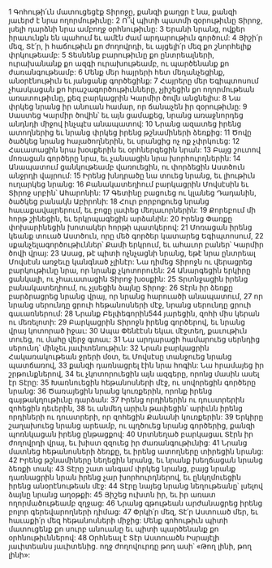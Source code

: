 1 Գոհութի՛ւն մատուցեցէք Տիրոջը,
քանզի քաղցր է նա,
քանզի յաւերժ է նրա ողորմութիւնը:
2 Ո՞վ պիտի պատմի զօրութիւնը Տիրոջ,
լսելի դարձնի նրա ամբողջ օրհնութիւնը:
3 Երանի նրանց, ովքեր իրաւունքն են պահում
եւ ամէն ժամ արդարութիւն գործում:
4 Յիշի՛ր մեզ, Տէ՛ր, ի հաճութիւն քո ժողովրդի,
եւ այցելի՛ր մեզ քո շնորհելիք փրկութեամբ:
5 Տեսնենք բարութիւնը քո ընտրեալների,
ուրախանանք քո ազգի ուրախութեամբ,
ու պարծենանք քո ժառանգութեամբ:
6 Մենք մեր հայրերի հետ մեղանչեցինք,
անօրէնութիւն եւ յանցանք գործեցինք:
7 Հայրերը մեր Եգիպտոսում չհասկացան քո հրաշագործութիւնները,
չյիշեցին քո ողորմութեան առատութիւնը,
քեզ բարկացրին Կարմիր ծովն անցնելիս:
8 Նա փրկեց նրանց իր անուան համար,
որ ճանաչեն իր զօրութիւնը:
9 Սաստեց Կարմիր ծովին՝ եւ այն ցամաքեց,
նրանց առաջնորդեց անդնդի միջով ինչպէս անապատով:
10 Նրանց ազատեց իրենց ատողներից եւ նրանց փրկեց իրենց թշնամիների ձեռքից:
11 Ծովը ծածկեց նրանց հալածողներին, եւ սրանցից ոչ ոք չփրկուեց:
12 Հաւատացին նրա խօսքերին եւ օրհներգեցին նրան:
13 Բայց շուտով մոռացան գործերը նրա,
եւ չանսացին նրա խորհուրդներին:
14 Անապատում ցանկութեամբ վառուեցին,
ու փորձեցին Աստծուն անջրդի վայրում:
15 Իրենց խնդրածը նա տուեց նրանց,
եւ լիութիւն ուղարկեց նրանց:
16 Բանակատեղիում բարկացրին Մովսէսին եւ Տիրոջ սրբին՝ Ահարոնին:
17 Գետինը բացուեց ու կլանեց Դադանին,
ծածկեց բանակն Աբիրոնի:
18 Հուր բորբոքուեց նրանց հաւաքավայրերում,
եւ բոցը լափեց մեղաւորներին:
19 Քորեբում մի հորթ շինեցին, եւ երկրպագեցին արձանին:
20 Իրենց Փառքը փոխարինեցին խոտակեր հորթի պատկերով:
21 Մոռացան իրենց կեանք տուած Աստծուն,
որը մեծ գործեր կատարեց Եգիպտոսում,
22 սքանչելագործութիւններ՝ Քամի երկրում, եւ ահաւոր բաներ՝ Կարմիր ծովի վրայ:
23 Ասաց, թէ պիտի ոչնչացնի նրանց,
եթէ նրա ընտրեալ Մովսէսն առջեւը կանգնած չլինէր:
Նա դիմեց Տիրոջն ու վերացրեց բարկութիւնը նրա,
որ նրանք չկոտորուեն:
24 Անարգեցին երկիրը ցանկալի,
ու չհաւատացին Տիրոջ խօսքին:
25 Տրտնջացին իրենց բանակատեղիում,
ու չլսեցին ձայնը Տիրոջ:
26 Տէրն իր ձեռքը բարձրացրեց նրանց վրայ,
որ նրանց հարուածի անապատում,
27 որ նրանց սերունդը ցրուի հեթանոսների մէջ,
նրանց սերունդը ցրուի գաւառներում:
28 Նրանք Բելփեգորին544 յարեցին,
զոհի միս կերան ու մեռելոտի:
29 Բարկացրին Տիրոջն իրենց գործերով,
եւ նրանց վրայ կոտորած իջաւ:
30 Ապա Փենէէսն եկաւ մէջտեղ,
քաւութիւն տուեց, ու մահը վերջ գտաւ:
31 Նա արդարացի համարուեց
սերնդից սերունդ՝ մինչեւ յաւիտենութիւն:
32 Նրան բարկացրին Հակառակութեան ջրերի մօտ,
եւ Մովսէսը տանջուեց նրանց պատճառով,
33 քանզի դառնացրել էին նրա հոգին:
Նա հրամայեց իր շրթունքներով,
34 եւ չկոտորուեցին այն ազգերը,
որոնց մասին ասել էր Տէրը:
35 Խառնուեցին հեթանոսների մէջ,
ու սովորեցին գործերը նրանց:
36 Ծառայեցին նրանց կուռքերին,
որոնք իրենց գայթակղութիւնը դարձան:
37 Իրենց որդիներին ու դուստրերին զոհեցին դեւերին,
38 եւ անմեղ արիւն թափեցին՝
արիւնն իրենց որդիների ու դուստրերի,
որ զոհեցին Քանանի կուռքերին:
39 Երկիրը շաղախուեց նրանց արեամբ,
ու պղծուեց նրանց գործերից,
քանզի պոռնկացան իրենց ընթացքով:
40 Սրտնեղած բարկացաւ Տէրն իր ժողովրդի վրայ, եւ խիստ զզուեց իր ժառանգութիւնից:
41 Նրանց մատնեց հեթանոսների ձեռքը,
եւ իրենց ատողները տիրեցին նրանց:
42 Իրենց թշնամիները նեղեցին նրանց,
եւ նրանք խեղճացան նրանց ձեռքի տակ:
43 Տէրը շատ անգամ փրկեց նրանց,
բայց նրանք դառնացրին նրան իրենց չար խորհուրդներով, եւ ընկղմուեցին իրենց անօրէնութեան մէջ:
44 Տէրը նայեց նրանց նեղութեանը՝
լսելով ձայնը նրանց աղօթքի:
45 Յիշեց ուխտն իր, եւ իր առատ ողորմածութեամբ զղջաց:
46 Նրանց գթութեան արժանացրեց
իրենց բոլոր գերեվարողների դիմաց:
47 Փրկի՛ր մեզ, Տէ՛ր Աստուած մեր,
եւ հաւաքի՛ր մեզ հեթանոսների միջից:
Մենք գոհութիւն պիտի մատուցենք քո սուրբ անուանը
եւ պիտի պարծենանք քո օրհնութիւններով:
48 Օրհնեալ է Տէր Աստուածն Իսրայէլի յաւիտեանս յաւիտենից.
ողջ ժողովուրդը թող ասի՝
«Թող լինի, թող լինի»:
